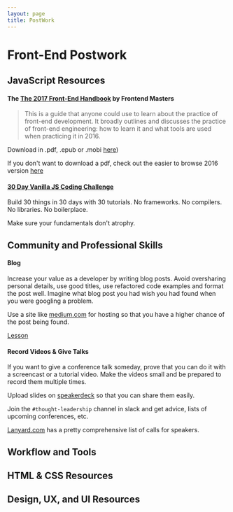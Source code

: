 ```yaml
---
layout: page
title: PostWork
---
```


# Front-End Postwork

## 

## JavaScript Resources

#### The [The 2017 Front-End Handbook](https://github.com/FrontendMasters/front-end-handbook-2017) by Frontend Masters

> This is a guide that anyone could use to learn about the practice of front-end development. It broadly outlines and discusses the practice of front-end engineering: how to learn it and what tools are used when practicing it in 2016.

Download in .pdf, .epub or .mobi [here](https://www.gitbook.com/book/frontendmasters/front-end-handbook-2017/details))

If you don't want to download a pdf, check out the easier to browse 2016 version [here](https://www.frontendhandbook.com/)

#### [30 Day Vanilla JS Coding Challenge](https://javascript30.com/)

Build 30 things in 30 days with 30 tutorials. No frameworks. No compilers. No libraries. No boilerplace.

Make sure your fundamentals don't atrophy.

## Community and Professional Skills

#### Blog

Increase your value as a developer by writing blog posts. Avoid oversharing personal details, use good titles, use refactored code examples and format the post well. Imagine what blog post you had wish you had found when you were googling a problem.

Use a site like [medium.com](https://medium.com/) for hosting so that you have a higher chance of the post being found.

[Lesson](https://github.com/turingschool/professional_skills/blob/master/module_four/writing_a_blog_post_and_peer_review.md)

#### Record Videos & Give Talks

If you want to give a conference talk someday, prove that you can do it with a screencast or a tutorial video. Make the videos small and be prepared to record them multiple times.

Upload slides on [speakerdeck](https://speakerdeck.com/) so that you can share them easily.

Join the `#thought-leadership` channel in slack and get advice, lists of upcoming conferences, etc.

[Lanyard.com](http://lanyrd.com/calls/) has a pretty comprehensive list of calls for speakers.

## Workflow and Tools

## HTML & CSS Resources

## Design, UX, and UI Resources